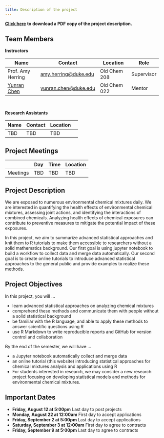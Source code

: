 ```yaml
---
title: Description of the project
---
```


[**Click here**](sta210-fa21-syllabus.pdf) **to download a PDF copy of the project description.**

## Team Members

**Instructors**

| Name                          | Contact                                                                                                                                     | Location     | Role       |
|-------------------------------|---------------------------------------------------------------------------------------------------------------------------------------------|--------------|------------|
| Prof. Amy Herring             | <a href="mailto:amy.herring@duke.edu" title="email"><i class="fa fa-envelope"></i></a> [amy.herring\@duke.edu](mailto:amy.herring@duke.edu) | Old Chem 208 | Supervisor |
| [Yunran Chen](yunranchen.com) | <a href="mailto:yunran.chen@duke.edu" title="email"><i class="fa fa-envelope"></i></a> [yunran.chen\@duke.edu](mailto:yunran.chen@duke.edu) | Old Chem 022 | Mentor     |

<br>

**Research Assistants**

| Name | Contact | Location |     |
|------|---------|----------|-----|
| TBD  | TBD     | TBD      |     |

## Project Meetings

|          | Day | Time | Location |
|----------|-----|------|----------|
| Meetings | TBD | TBD  | TBD      |

## Project Description

We are exposed to numerous environmental chemical mixtures daily. We are interested in quantifying the health effects of environmental chemical mixtures, assessing joint actions, and identifying the interactions of combined chemicals. Analyzing health effects of chemical exposures can contribute to preventive measures to mitigate the potential impact of these exposures.

In this project, we aim to summarize advanced statistical approaches and knit them to R tutorials to make them accessible to researchers without a solid mathematics background. Our first goal is using jupyter notebook to build a workflow to collect data and merge data automatically. Our second goal is to create online tutorials to introduce advanced statistical approaches to the general public and provide examples to realize these methods.

## Project Objectives

In this project, you will ...

-   learn advanced statistical approaches on analyzing chemical mixtures
-   comprehend these methods and communicate them with people without a solid statistical background
-   be familiar with the R language, and able to apply these methods to answer scientific questions using R
-   use R Markdown to write reproducible reports and GitHub for version control and collaboration

By the end of the semester, we will have ...

-   a Jupyter notebook automatically collect and merge data
-   an online tutorial (this website) introducing statistical approaches for chemical mixtures analysis and applications using R
-   For students interested in research, we may consider a new research project focusing on developing statistical models and methods for environmental chemical mixtures.

## Important Dates

-   **Friday, August 12 at 5:00pm** Last day to post projects
-   **Monday, August 22 at 12:00am** First day to accept applications
-   **Friday, September 2 at 5:00pm** Last day to accept applications
-   **Saturday, September 3 at 12:00am** First day to agree to contracts
-   **Friday, September 9 at 5:00pm** Last day to agree to contracts
